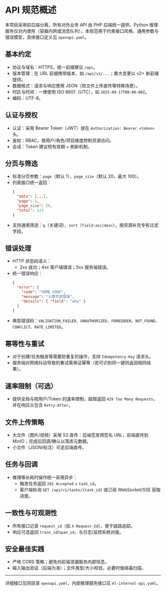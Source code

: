 # API 规范概述

本项目采用前后端分离，所有对外业务 API 由 PHP 后端统一提供，Python 推理服务仅对内使用（容器内网或消息队列）。本规范用于约束接口风格、通用参数与错误模型，具体接口定义见 `openapi.yaml`。

## 基本约定
- 协议与域名：HTTPS，统一前缀建议 `/api`。
- 版本管理：在 URL 前缀携带版本，如 `/api/v1/...`；重大变更以 v2+ 新前缀提供。
- 数据格式：请求与响应使用 JSON（除文件上传直传等特殊场景）。
- 时区与时间：一律使用 ISO 8601（UTC），如 `2025-09-17T08:00:00Z`。
- 编码：UTF-8。

## 认证与授权
- 认证：采用 Bearer Token（JWT）放在 `Authorization: Bearer <token>` 头。
- 鉴权：RBAC，按用户/角色/项目维度控制资源访问。
- 会话：Token 建议短有效期 + 刷新机制。

## 分页与筛选
- 标准分页参数：`page`（默认 1），`page_size`（默认 20，最大 100）。
- 列表接口统一返回：
  ```json
  {
    "data": [...],
    "page": 1,
    "page_size": 20,
    "total": 123
  }
  ```
- 支持通用筛选：`q`（关键词）、`sort`（`field:asc|desc`），按资源补充专有过滤字段。

## 错误处理
- HTTP 状态码语义：
  - 2xx 成功；4xx 客户端错误；5xx 服务端错误。
- 统一错误响应：
  ```json
  {
    "error": {
      "code": "SOME_CODE",
      "message": "人类可读错误",
      "details": { "field": "why" }
    }
  }
  ```
- 典型错误码：`VALIDATION_FAILED`、`UNAUTHORIZED`、`FORBIDDEN`、`NOT_FOUND`、`CONFLICT`、`RATE_LIMITED`。

## 幂等性与重试
- 对于创建/任务触发等需要防重复的操作，支持 `Idempotency-Key` 请求头。
- 服务端对网络抖动导致的重试需保证幂等（若可识别同一键则返回相同结果）。

## 速率限制（可选）
- 提供全局与按用户/Token 的速率限制，超限返回 `429 Too Many Requests`，并在响应头包含 `Retry-After`。

## 文件上传策略
- 大文件（图片/视频）采用 S3 直传：后端签发预签名 URL，前端直传到 MinIO；完成后回调/确认以落库元数据。
- 小文件（JSON/标注）可走后端直传。

## 任务与回调
- 推理等长耗时操作统一采用异步：
  - 触发任务返回 `202 Accepted` + `task_id`。
  - 客户端轮询 `GET /api/v1/tasks/{task_id}` 或订阅 WebSocket/SSE 获取进度。

## 一致性与可观测性
- 所有接口记录 `request_id`（如 `X-Request-Id`），便于链路追踪。
- 响应可选返回 `trace_id`/`span_id`，与日志/监控系统对接。

## 安全最佳实践
- 严格 CORS 策略；避免向前端泄漏服务内部信息。
- 输入输出验证（后端为准）；文件类型/大小校验，必要时做病毒扫描。

---

详细接口见同目录 `openapi.yaml`，内部推理服务接口见 `ml-internal-api.yaml`。
